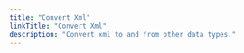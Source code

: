 ```yaml
---
title: "Convert Xml"
linkTitle: "Convert Xml"
description: "Convert xml to and from other data types."
---
```

